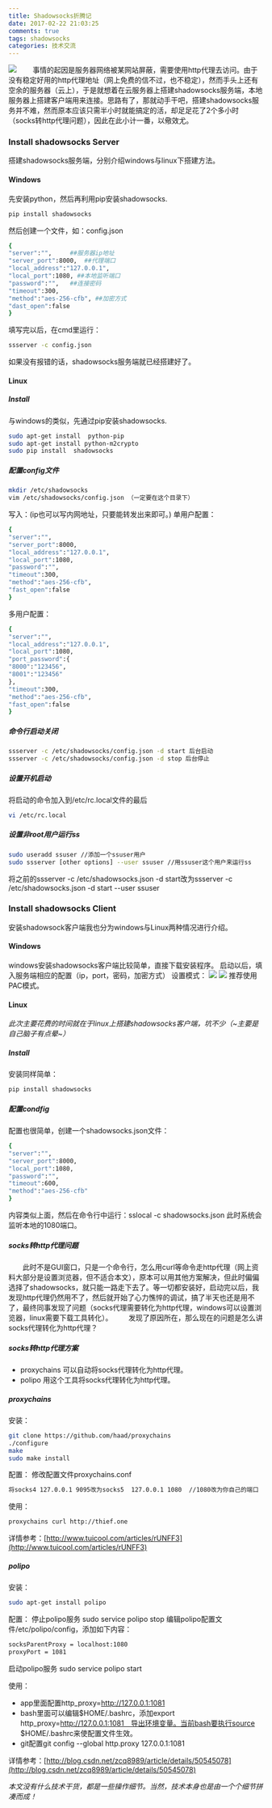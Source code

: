 ```yaml
---
title: Shadowsocks折腾记
date: 2017-02-22 21:03:25
comments: true
tags: shadowsocks
categories: 技术交流
---
```

![](/upload_image/image/3.jpg)
　　事情的起因是服务器网络被某网站屏蔽，需要使用http代理去访问。由于没有稳定好用的http代理地址（网上免费的信不过，也不稳定），然而手头上还有空余的服务器（云上），于是就想着在云服务器上搭建shadowsocks服务端，本地服务器上搭建客户端用来连接。思路有了，那就动手干吧，搭建shadowsocks服务并不难，然而原本应该只需半小时就能搞定的活，却足足花了2个多小时（socks转http代理问题），因此在此小计一番，以儆效尤。
<!--more -->
### Install shadowsocks Server
搭建shadowsocks服务端，分别介绍windows与linux下搭建方法。
#### Windows
先安装python，然后再利用pip安装shadowsocks.
```bash
pip install shadowsocks
```
然后创建一个文件，如：config.json
```bash
{
"server":"",     ##服务器ip地址
"server_port":8000,  ##代理端口
"local_address":"127.0.0.1",
"local_port":1080, ##本地监听端口
"password":"",   ##连接密码
"timeout":300,
"method":"aes-256-cfb", ##加密方式
"dast_open":false
}
```
填写完以后，在cmd里运行：
```bash
ssserver -c config.json
```
如果没有报错的话，shadowsocks服务端就已经搭建好了。

#### Linux
##### Install
与windows的类似，先通过pip安装shadowsocks.
```bash
sudo apt-get install  python-pip
sudo apt-get install python-m2crypto
sudo pip install  shadowsocks
```
##### 配置config文件
```bash
mkdir /etc/shadowsocks
vim /etc/shadowsocks/config.json （一定要在这个目录下）
```
写入：(ip也可以写内网地址，只要能转发出来即可。)
单用户配置：
```bash
{
"server":"",  
"server_port":8000,
"local_address":"127.0.0.1",
"local_port":1080,
"password":"",
"timeout":300,
"method":"aes-256-cfb",
"fast_open":false
}
```
多用户配置：
```bash
{
"server":"",
"local_address":"127.0.0.1",
"local_port":1080,
"port_password":{
"8000":"123456",
"8001":"123456"
},
"timeout":300,
"method":"aes-256-cfb",
"fast_open":false
}
```
##### 命令行启动关闭
```bash
ssserver -c /etc/shadowsocks/config.json -d start 后台启动
ssserver -c /etc/shadowsocks/config.json -d stop 后台停止
```
##### 设置开机启动
将启动的命令加入到/etc/rc.local文件的最后
```bash
vi /etc/rc.local
```
##### 设置非root用户运行ss
```bash
sudo useradd ssuser //添加一个ssuser用户
sudo ssserver [other options] --user ssuser //用ssuser这个用户来运行ss
```
将之前的ssserver -c /etc/shadowsocks.json -d start改为ssserver -c /etc/shadowsocks.json -d start --user ssuser

### Install shadowsocks Client
安装shadowsock客户端我也分为windows与Linux两种情况进行介绍。

#### Windows
windows安装shadowsocks客户端比较简单，直接下载安装程序。
启动以后，填入服务端相应的配置（ip，port，密码，加密方式）
设置模式：
![](/upload_image/20170222/1.png)
![](/upload_image/20170222/2.png)
推荐使用PAC模式。

#### Linux
*此次主要花费的时间就在于linux上搭建shadowsocks客户端，坑不少（~主要是自己脑子有点晕~）*
##### Install
安装同样简单：
```bash
pip install shadowsocks
```
##### 配置condfig
配置也很简单，创建一个shadowsocks.json文件：
```bash
{
"server":"",
"server_port":8000,
"local_port":1080,
"password":"",
"timeout":600,
"method":"aes-256-cfb"
}
```
内容类似上面，然后在命令行中运行：sslocal -c shadowsocks.json 此时系统会监听本地的1080端口。

##### socks转http代理问题
　　此时不是GUI窗口，只是一个命令行，怎么用curl等命令走http代理（网上资料大部分是设置浏览器，但不适合本文），原本可以用其他方案解决，但此时偏偏选择了shadowsocks，就只能一路走下去了。等一切都安装好，启动完以后，我发现http代理仍然用不了，然后就开始了心力憔悴的调试，搞了半天也还是用不了，最终同事发现了问题（socks代理需要转化为http代理，windows可以设置浏览器，linux需要下载工具转化）。
　　发现了原因所在，那么现在的问题是怎么讲socks代理转化为http代理？

##### socks转http代理方案
* proxychains 可以自动将socks代理转化为http代理。
* polipo      用这个工具将socks代理转化为http代理。

##### proxychains
安装：
```bash
git clone https://github.com/haad/proxychains
./configure
make
sudo make install
```
配置：
修改配置文件proxychains.conf
```bash
将socks4 127.0.0.1 9095改为socks5  127.0.0.1 1080  //1080改为你自己的端口
```
使用：
```bash
proxychains curl http://thief.one
```
详情参考：[http://www.tuicool.com/articles/rUNFF3](http://www.tuicool.com/articles/rUNFF3)
##### polipo
安装：
```bash
sudo apt-get install polipo
```
配置：
停止polipo服务 sudo service polipo stop
编辑polipo配置文件/etc/polipo/config，添加如下内容：
```bash
socksParentProxy = localhost:1080
proxyPort = 1081
```
启动polipo服务 sudo service polipo start

使用：
* app里面配置http_proxy=http://127.0.0.1:1081
* bash里面可以编辑$HOME/.bashrc，添加export http_proxy=http://127.0.0.1:1081　导出环境变量。当前bash要执行source $HOME/.bashrc来使配置文件生效。
* git配置git config --global http.proxy 127.0.0.1:1081

详情参考：[http://blog.csdn.net/zcq8989/article/details/50545078](http://blog.csdn.net/zcq8989/article/details/50545078)



*本文没有什么技术干货，都是一些操作细节。当然，技术本身也是由一个个细节拼凑而成！*